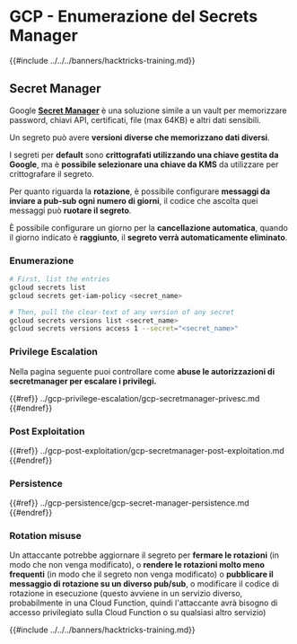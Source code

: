 # GCP - Enumerazione del Secrets Manager

{{#include ../../../banners/hacktricks-training.md}}

## Secret Manager

Google [**Secret Manager**](https://cloud.google.com/solutions/secrets-management/) è una soluzione simile a un vault per memorizzare password, chiavi API, certificati, file (max 64KB) e altri dati sensibili.

Un segreto può avere **versioni diverse che memorizzano dati diversi**.

I segreti per **default** sono **crittografati utilizzando una chiave gestita da Google**, ma è **possibile selezionare una chiave da KMS** da utilizzare per crittografare il segreto.

Per quanto riguarda la **rotazione**, è possibile configurare **messaggi da inviare a pub-sub ogni numero di giorni**, il codice che ascolta quei messaggi può **ruotare il segreto**.

È possibile configurare un giorno per la **cancellazione automatica**, quando il giorno indicato è **raggiunto**, il **segreto verrà automaticamente eliminato**.

### Enumerazione
```bash
# First, list the entries
gcloud secrets list
gcloud secrets get-iam-policy <secret_name>

# Then, pull the clear-text of any version of any secret
gcloud secrets versions list <secret_name>
gcloud secrets versions access 1 --secret="<secret_name>"
```
### Privilege Escalation

Nella pagina seguente puoi controllare come **abuse le autorizzazioni di secretmanager per escalare i privilegi.**

{{#ref}}
../gcp-privilege-escalation/gcp-secretmanager-privesc.md
{{#endref}}

### Post Exploitation

{{#ref}}
../gcp-post-exploitation/gcp-secretmanager-post-exploitation.md
{{#endref}}

### Persistence

{{#ref}}
../gcp-persistence/gcp-secret-manager-persistence.md
{{#endref}}

### Rotation misuse

Un attaccante potrebbe aggiornare il segreto per **fermare le rotazioni** (in modo che non venga modificato), o **rendere le rotazioni molto meno frequenti** (in modo che il segreto non venga modificato) o **pubblicare il messaggio di rotazione su un diverso pub/sub**, o modificare il codice di rotazione in esecuzione (questo avviene in un servizio diverso, probabilmente in una Cloud Function, quindi l'attaccante avrà bisogno di accesso privilegiato sulla Cloud Function o su qualsiasi altro servizio)

{{#include ../../../banners/hacktricks-training.md}}

